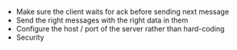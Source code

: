 - Make sure the client waits for ack before sending next message
- Send the right messages with the right data in them
- Configure the host / port of the server rather than hard-coding
- Security

